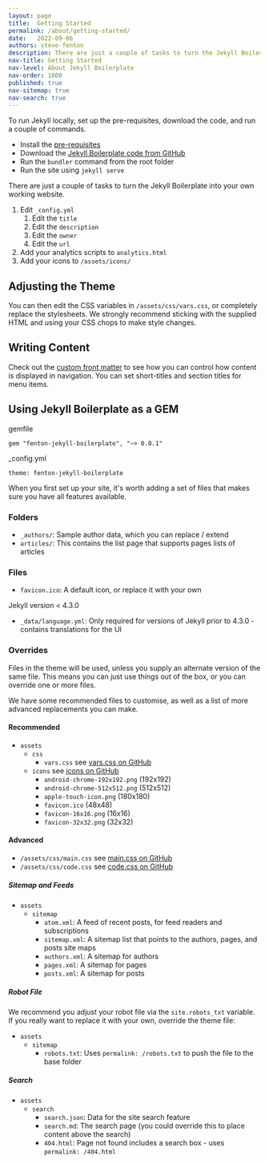 ```yaml
---
layout: page
title:  Getting Started
permalink: /about/getting-started/
date:   2022-09-06
authors: steve-fenton
description: There are just a couple of tasks to turn the Jekyll Boilerplate into your own working website.
nav-title: Getting Started
nav-level: About Jekyll Boilerplate
nav-order: 1000
published: true
nav-sitemap: true
nav-search: true
---
```


To run Jekyll locally, set up the pre-requisites, download the code, and run a couple of commands.

- Install the [pre-requisites](https://jekyllrb.com/docs/)
- Download the [Jekyll Boilerplate code from GitHub](https://github.com/Steve-Fenton/jekyll-boilerplate)
- Run the `bundler` command from the root folder
- Run the site using `jekyll serve`

There are just a couple of tasks to turn the Jekyll Boilerplate into your own working website.

1. Edit `_config.yml`
   1. Edit the `title`
   2. Edit the `description`
   3. Edit the `owner`
   4. Edit the `url`
2. Add your analytics scripts to `analytics.html`
4. Add your icons to `/assets/icons/`

## Adjusting the Theme

You can then edit the CSS variables in `/assets/css/vars.css`, or completely replace the stylesheets. We strongly recommend sticking with the supplied HTML and using your CSS chops to make style changes.

## Writing Content

Check out the [custom front matter](/about/front-matter/) to see how you can control how content is displayed in navigation. You can set short-titles and section titles for menu items.

## Using Jekyll Boilerplate as a GEM

gemfile

    gem "fenton-jekyll-boilerplate", "~> 0.0.1"

_config.yml

    theme: fenton-jekyll-boilerplate

When you first set up your site, it's worth adding a set of files that makes sure you have all features available.

### Folders

- `_authors/`: Sample author data, which you can replace / extend
- `articles/`: This contains the list page that supports pages lists of articles

### Files

- `favicon.ico`: A default icon, or replace it with your own

Jekyll version < 4.3.0

- `_data/language.yml`: Only required for versions of Jekyll prior to 4.3.0 - contains translations for the UI

### Overrides

Files in the theme will be used, unless you supply an alternate version of the same file. This means you can just use things out of the box, or you can override one or more files.

We have some recommended files to customise, as well as a list of more advanced replacements you can make.

#### Recommended

- `assets`
  - `css`
    - `vars.css` see [vars.css on GitHub](https://github.com/Steve-Fenton/jekyll-boilerplate/blob/main/assets/css/vars.css)
  - `icons` see [icons on GitHub](https://github.com/Steve-Fenton/jekyll-boilerplate/tree/main/assets/icons)
    - `android-chrome-192x192.png` (192x192)
    - `android-chrome-512x512.png` (512x512)
    - `apple-touch-icon.png` (180x180)
    - `favicon.ico` (48x48)
    - `favicon-16x16.png` (16x16)
    - `favicon-32x32.png` (32x32)

#### Advanced

- `/assets/css/main.css` see [main.css on GitHub](https://github.com/Steve-Fenton/jekyll-boilerplate/blob/main/assets/css/main.css)
- `/assets/css/code.css` see [code.css on GitHub](https://github.com/Steve-Fenton/jekyll-boilerplate/blob/main/assets/css/code.css)

##### Sitemap and Feeds

- `assets`
  - `sitemap`
    - `atom.xml`: A feed of recent posts, for feed readers and subscriptions
    - `sitemap.xml`: A sitemap list that points to the authors, pages, and posts site maps
    - `authors.xml`: A sitemap for authors
    - `pages.xml`: A sitemap for pages
    - `posts.xml`: A sitemap for posts

##### Robot File

We recommend you adjust your robot file via the `site.robots_txt` variable. If you really want to replace it with your own, override the theme file:

- `assets`
  - `sitemap`
    - `robots.txt`: Uses `permalink: /robots.txt` to push the file to the base folder

##### Search

- `assets`
  - `search`
    - `search.json`: Data for the site search feature
    - `search.md`: The search page (you could override this to place content above the search)
    - `404.html`: Page not found includes a search box - uses `permalink: /404.html`

